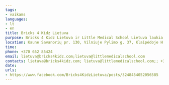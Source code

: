 ```yaml
---
tags:
- vaikams
languages:
- lt
- en
title: Bricks 4 Kidz Lietuva
purpose: Bricks 4 Kidz Lietuva ir Little Medical School Lietuva laukia Ukrainos vaikų (5-12 m.) nemokamuose edukaciniuose užsiėmimuose. Mūsų edukatoriai drauge su vaikais konstruos Lego, mokins medicinos pagrindų, eksperimentuos, žais ir draugaus.Būtina užsiregistruoti bent dieną prieš FB žinute ar el.paštu: lietuva@bricks4kidz.com arba lietuva@littlemedicalschool.com Daugiau informacijos tel. +370 652 85424
location: Kaune Savanorių pr. 130, Vilniuje Pylimo g. 37, Klaipėdoje H.Manto g. 22.
time: 
phone: +370 652 85424
email: lietuva@bricks4kidz.com;lietuva@littlemedicalschool.com
contacts: lietuva@bricks4kidz.com; lietuva@littlemedicalschool.com;; +370 652 85424
date: 
urls:
- https://www.facebook.com/Bricks4KidzLietuva/posts/3248454052056585
---
```

